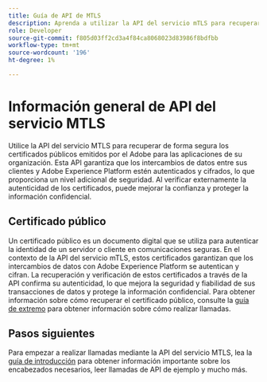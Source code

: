 ```yaml
---
title: Guía de API de MTLS
description: Aprenda a utilizar la API del servicio mTLS para recuperar y comprobar de forma segura los certificados públicos emitidos por el Adobe.
role: Developer
source-git-commit: f805d03ff2cd3a4f84ca8068023d83986f8bdfbb
workflow-type: tm+mt
source-wordcount: '196'
ht-degree: 1%

---
```


# Información general de API del servicio MTLS

Utilice la API del servicio MTLS para recuperar de forma segura los certificados públicos emitidos por el Adobe para las aplicaciones de su organización. Esta API garantiza que los intercambios de datos entre sus clientes y Adobe Experience Platform estén autenticados y cifrados, lo que proporciona un nivel adicional de seguridad. Al verificar externamente la autenticidad de los certificados, puede mejorar la confianza y proteger la información confidencial.

## Certificado público

Un certificado público es un documento digital que se utiliza para autenticar la identidad de un servidor o cliente en comunicaciones seguras. En el contexto de la API del servicio mTLS, estos certificados garantizan que los intercambios de datos con Adobe Experience Platform se autentican y cifran. La recuperación y verificación de estos certificados a través de la API confirma su autenticidad, lo que mejora la seguridad y fiabilidad de sus transacciones de datos y protege la información confidencial. Para obtener información sobre cómo recuperar el certificado público, consulte la [guía de extremo](./public-certificate-endpoint.md) para obtener información sobre cómo realizar llamadas.

## Pasos siguientes

Para empezar a realizar llamadas mediante la API del servicio MTLS, lea la [guía de introducción](./getting-started.md) para obtener información importante sobre los encabezados necesarios, leer llamadas de API de ejemplo y mucho más.
